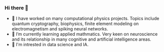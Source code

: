 ### Hi there 👋

- 🔭 I have worked on many computational physics projects. Topics include quantum cryptography, biophysics, finite element modeling on electromagnetism and spiking neural networks.
- 🌱 I’m currently learning applied mathmatics. Very keen on neuroscience and its relationship in many cognitive and artificial intelligence areas.
- 🌾 I'm intrested in data science and IA.




<!--
**RaulAdSe/RaulAdSe** is a ✨ _special_ ✨ repository because its `README.md` (this file) appears on your GitHub profile.

Here are some ideas to get you started:

- 🔭 I’m currently working on ...
- 🌱 I’m currently learning ...
- 👯 I’m looking to collaborate on ...
- 🤔 I’m looking for help with ...
- 💬 Ask me about ...
- 📫 How to reach me: ...
- 😄 Pronouns: ...
- ⚡ Fun fact: ...
-->
